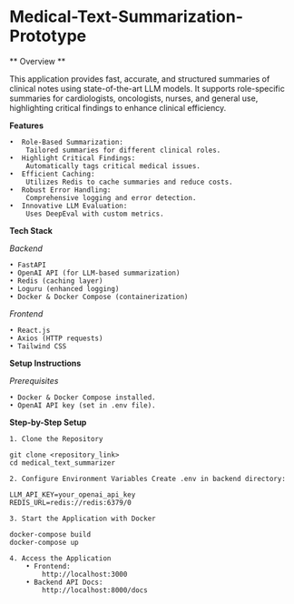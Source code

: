# Medical-Text-Summarization-Prototype
** Overview **
 
This application provides fast, accurate, and structured summaries of clinical notes using state-of-the-art LLM models. It supports role-specific summaries for cardiologists, oncologists, nurses, and general use, highlighting critical findings to enhance clinical efficiency.

**Features**

	•  Role-Based Summarization: 
 		Tailored summaries for different clinical roles.
	•  Highlight Critical Findings: 
 		Automatically tags critical medical issues.
	•  Efficient Caching: 
 		Utilizes Redis to cache summaries and reduce costs.
	•  Robust Error Handling:
 		Comprehensive logging and error detection.
	•  Innovative LLM Evaluation: 
 		Uses DeepEval with custom metrics.

**Tech Stack**

*Backend*

	• FastAPI
	• OpenAI API (for LLM-based summarization)
	• Redis (caching layer)
	• Loguru (enhanced logging)
	• Docker & Docker Compose (containerization)
 
*Frontend*

	• React.js
	• Axios (HTTP requests)
	• Tailwind CSS

**Setup Instructions**

*Prerequisites*

	• Docker & Docker Compose installed.
	• OpenAI API key (set in .env file).
 
**Step-by-Step Setup**

	1. Clone the Repository
```
git clone <repository_link>
cd medical_text_summarizer
```

	2. Configure Environment Variables Create .env in backend directory:

```
LLM_API_KEY=your_openai_api_key
REDIS_URL=redis://redis:6379/0
```

	3. Start the Application with Docker
```
docker-compose build
docker-compose up
```

	4. Access the Application
 		• Frontend: 
   			http://localhost:3000
		• Backend API Docs: 
  			http://localhost:8000/docs


